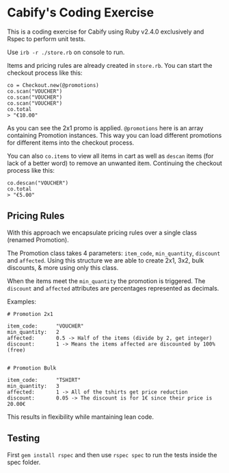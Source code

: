 # Cabify's Coding Exercise

This is a coding exercise for Cabify using Ruby v2.4.0 exclusively and Rspec to perform unit tests.

Use `irb -r ./store.rb` on console to run.

Items and pricing rules are already created in `store.rb`. You can start the checkout process like this:
```
co = Checkout.new(@promotions)
co.scan("VOUCHER")
co.scan("VOUCHER")
co.scan("VOUCHER")
co.total
> "€10.00"
```
As you can see the 2x1 promo is applied. `@promotions` here is an array containing Promotion instances. This way you can load different promotions for different items into the checkout process. 

You can also `co.items` to view all items in cart as well as `descan` items (for lack of a better word) to remove an unwanted item. Continuing the checkout process like this:
```
co.descan("VOUCHER")
co.total
> "€5.00"
```

## Pricing Rules

With this approach we encapsulate pricing rules over a single class (renamed Promotion).

The Promotion class takes 4 parameters: `item_code`, `min_quantity`, `discount` and `affected`. Using this structure we are able to create 2x1, 3x2, bulk discounts, & more using only this class.

When the items meet the `min_quantity` the promotion is triggered. The `discount` and `affected` attributes are percentages represented as decimals.

Examples:
```
# Promotion 2x1

item_code:      "VOUCHER"
min_quantity:   2
affected:       0.5 -> Half of the items (divide by 2, get integer)
discount:       1 -> Means the items affected are discounted by 100% (free)


# Promotion Bulk

item_code:      "TSHIRT"
min_quantity:   3
affected:       1 -> All of the tshirts get price reduction
discount:       0.05 -> The discount is for 1€ since their price is 20.00€
```

This results in flexibility while mantaining lean code.

## Testing

First `gem install rspec` and then use `rspec spec` to run the tests inside the spec folder.
